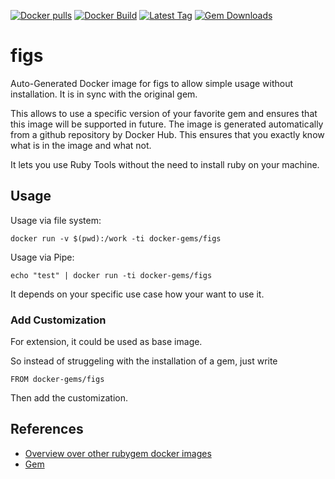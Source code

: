 [![Docker pulls](https://img.shields.io/docker/pulls/rubygem/figs.svg)](https://hub.docker.com/r/rubygem/figs/)
[![Docker Build](https://img.shields.io/docker/automated/rubygem/figs.svg)](https://hub.docker.com/r/rubygem/figs/)
[![Latest Tag](https://img.shields.io/github/tag/docker-rubygem/figs.svg)](https://hub.docker.com/r/rubygem/figs/)
[![Gem Downloads](https://img.shields.io/gem/dt/figs.svg)](https://rubygems.org/gems/figs/)
# figs

Auto-Generated Docker image for figs to allow simple usage without installation.
It is in sync with the original gem.

This allows to use a specific version of your favorite gem and ensures that this image will be supported in future.
The image is generated automatically from a github repository by Docker Hub.
This ensures that you exactly know what is in the image and what not.

It lets you use Ruby Tools without the need to install ruby on your machine.

## Usage

Usage via file system:

`docker run -v $(pwd):/work -ti docker-gems/figs`

Usage via Pipe:

`echo "test" | docker run -ti docker-gems/figs`

It depends on your specific use case how your want to use it.

### Add Customization

For extension, it could be used as base image.

So instead of struggeling with the installation of a gem, just write

`FROM docker-gems/figs`

Then add the customization.

## References

 - [Overview over other rubygem docker images](https://github.com/thinkbot/docker-rubygem)
 - [Gem](https://rubygems.org/gems/figs/)
